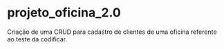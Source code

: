 # projeto_oficina_2.0
Criação de uma CRUD para cadastro de clientes de uma oficina referente ao teste da codificar.
